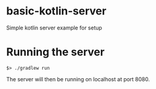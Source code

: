 # basic-kotlin-server
Simple kotlin server example for setup

# Running the server
    $> ./gradlew run
    
The server will then be running on localhost at port 8080.

